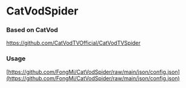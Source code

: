 # CatVodSpider

### Based on CatVod

https://github.com/CatVodTVOfficial/CatVodTVSpider

### Usage

[https://github.com/FongMi/CatVodSpider/raw/main/json/config.json](https://github.com/FongMi/CatVodSpider/raw/main/json/config.json)
